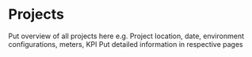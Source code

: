 # Projects

<secondary-label ref="TODO"/>
Put overview of all projects here e.g. Project location, date, environment configurations, meters, KPI
Put detailed information in respective pages